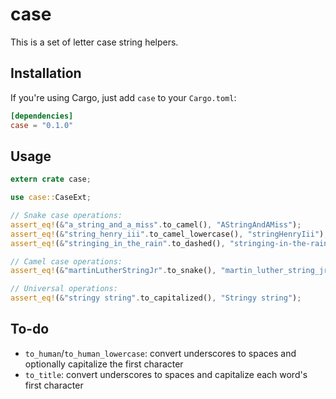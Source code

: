 # case

This is a set of letter case string helpers.

## Installation

If you're using Cargo, just add `case` to your `Cargo.toml`:

```toml
[dependencies]
case = "0.1.0"
```

## Usage

```rust
extern crate case;

use case::CaseExt;

// Snake case operations:
assert_eq!(&"a_string_and_a_miss".to_camel(), "AStringAndAMiss");
assert_eq!(&"string_henry_iii".to_camel_lowercase(), "stringHenryIii");
assert_eq!(&"stringing_in_the_rain".to_dashed(), "stringing-in-the-rain");

// Camel case operations:
assert_eq!(&"martinLutherStringJr".to_snake(), "martin_luther_string_jr");

// Universal operations:
assert_eq!(&"stringy string".to_capitalized(), "Stringy string");
```

## To-do

* `to_human`/`to_human_lowercase`: convert underscores to spaces and optionally capitalize the
  first character
* `to_title`: convert underscores to spaces and capitalize each word's first character
